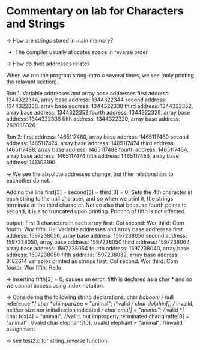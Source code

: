 # Commentary on lab for Characters and Strings

-> How are strings stored in main memory?
- The compiler usually allocates space in reverse order

-> How do their addresses relate?

When we run the program string-intro.c several times, we see (only printing
the relavant section).

Run 1:
Variable addresses and array base addresses
   first address: 1344322344,   array base address: 1344322344
  second address: 1344322338,   array base address: 1344322338
   third address: 1344322352,   array base address: 1344322352
  fourth address: 1344322328,   array base address: 1344322338
   fifth address: 1344322320,   array base address: 262098326

Run 2:
   first address: 1465117480,   array base address: 1465117480
  second address: 1465117474,   array base address: 1465117474
   third address: 1465117488,   array base address: 1465117488
  fourth address: 1465117464,   array base address: 1465117474
   fifth address: 1465117456,   array base address: 141303190

-> We see the absolute addresses change, but thier relationships to eachother
	do not.

Adding the line
first[3] = second[3] = third[3] = 0;
Sets the 4th character in each string to the null characer, and so when 
we print it, the strings terminate at the third character. Notice also that
because fourth points to second, it is also truncated upon printing. Printing
of fifth is not affected.

output:
first 3 characters in each array
   first: Col
  second: Wor
   third: Com
  fourth: Wor
   fifth: Hel
Variable addresses and array base addresses
   first address: 1597238056,   array base address: 1597238056
  second address: 1597238050,   array base address: 1597238050
   third address: 1597238064,   array base address: 1597238064
  fourth address: 1597238040,   array base address: 1597238050
   fifth address: 1597238032,   array base address: 9182614
variables printed as strings
   first: Col
  second: Wor
   third: Com
  fourth: Wor
   fifth: Hello

-> inserting fifth[3] = 0; causes an error. fifth is declared as a char * 
and so we cannot access using index notation.

-> Considering the following string declarations:
char *baboon; /* null reference */
char *chimpanzee = "animal"; /*valid */
char dolphin[]; /* invalid, neither size nor initialization indicated */
char emu[] = "animal";  /* valid */
char fox[4] = "animal"; //valid, but improperly terminated
char giraffe[8] = "animal"; //valid
char elephant[10]; //valid
elephant = "animal"; //invalid assignment


-> see test2.c for string_reverse function
